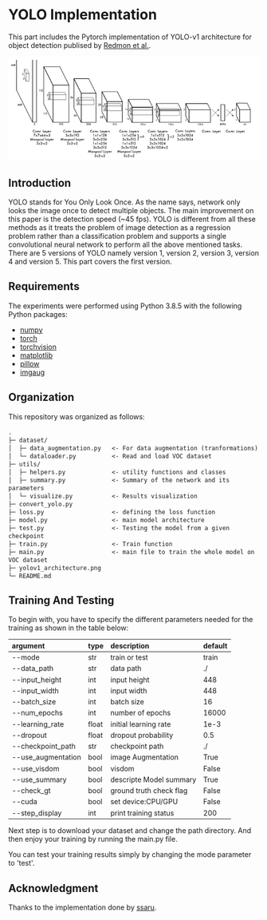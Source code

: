# YOLO Implementation
This part includes the Pytorch implementation of YOLO-v1 architecture for object detection publised by [Redmon et al.](https://arxiv.org/pdf/1506.02640.pdf).

![](yolov1_architecture.png)

## Introduction
YOLO stands for You Only Look Once. As the name says, network only looks the image once to detect multiple objects. The main improvement on this paper is the detection speed (~45 fps).
YOLO is different from all these methods as it treats the problem of image detection as a regression problem rather than a classification problem and supports a single convolutional neural network to perform all the above mentioned tasks.
There are 5 versions of YOLO namely version 1, version 2, version 3, version 4 and version 5. This part covers the first version.


## Requirements
The experiments were performed using Python 3.8.5 with the following Python packages:
- [numpy](http://www.numpy.org/)
- [torch](https://pytorch.org/)
- [torchvision](https://pypi.org/project/torchvision/)
- [matplotlib](https://pypi.org/project/matplotlib/)
- [pillow](https://pypi.org/project/Pillow/)
- [imgaug](https://pypi.org/project/imgaug/)

## Organization
This repository was organized as follows:
```
.
├─ dataset/
│  ├─ data_augmentation.py   <- For data augmentation (tranformations)
│  └─ dataloader.py          <- Read and load VOC dataset
├─ utils/                    
│  ├─ helpers.py             <- utility functions and classes
│  ├─ summary.py             <- Summary of the network and its parameters
│  └─ visualize.py           <- Results visualization
├─ convert_yolo.py           
├─ loss.py                   <- defining the loss function
├─ model.py                  <- main model architecture
├─ test.py                   <- Testing the model from a given checkpoint
├─ train.py                  <- Train function
├─ main.py                   <- main file to train the whole model on VOC dataset
├─ yolov1_architecture.png
└─ README.md
```


## Training And Testing
To begin with, you have to specify the different parameters needed for the training as shown in the table below:

|argument          |type|description|default|
|:-----------------|:----|:---------------------- |:----|
|--mode            |str  |train or test           |train|
|--data_path       |str  |data path               |./   |
|--input_height    |int  |input height            |448  |
|--input_width     |int  |input width             |448  |
|--batch_size      |int  |batch size              |16   |
|--num_epochs      |int  |number of epochs        |16000|
|--learning_rate   |float|initial learning rate   |1e-3 |
|--dropout         |float|dropout probability     |0.5  |
|--checkpoint_path |str  |checkpoint path         |./   |
|--use_augmentation|bool |image Augmentation      |True |
|--use_visdom      |bool |visdom                  |False|
|--use_summary     |bool |descripte Model summary |True |
|--check_gt        |bool |ground truth check flag |False|
|--cuda            |bool |set device:CPU/GPU      |False|
|--step_display    |int  |print training status   |200  |

Next step is to download your dataset and change the path directory. And then enjoy your training by running the main.py file.

You can test your training results simply by changing the mode parameter to 'test'.

## Acknowledgment
Thanks to the implementation done by [ssaru](https://github.com/ssaru/You_Only_Look_Once).
